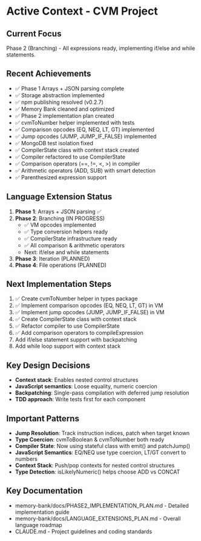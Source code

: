 # Active Context - CVM Project

## Current Focus
Phase 2 (Branching) - All expressions ready, implementing if/else and while statements.

## Recent Achievements
- ✅ Phase 1 Arrays + JSON parsing complete
- ✅ Storage abstraction implemented 
- ✅ npm publishing resolved (v0.2.7)
- ✅ Memory Bank cleaned and optimized
- ✅ Phase 2 implementation plan created
- ✅ cvmToNumber helper implemented with tests
- ✅ Comparison opcodes (EQ, NEQ, LT, GT) implemented
- ✅ Jump opcodes (JUMP, JUMP_IF_FALSE) implemented
- ✅ MongoDB test isolation fixed
- ✅ CompilerState class with context stack created
- ✅ Compiler refactored to use CompilerState
- ✅ Comparison operators (==, !=, <, >) in compiler
- ✅ Arithmetic operators (ADD, SUB) with smart detection
- ✅ Parenthesized expression support

## Language Extension Status
1. **Phase 1**: Arrays + JSON parsing ✅
2. **Phase 2**: Branching (IN PROGRESS)
   - ✅ VM opcodes implemented
   - ✅ Type conversion helpers ready
   - ✅ CompilerState infrastructure ready
   - ✅ All comparison & arithmetic operators
   - Next: if/else and while statements
3. **Phase 3**: Iteration (PLANNED)
4. **Phase 4**: File operations (PLANNED)

## Next Implementation Steps
1. ✅ Create cvmToNumber helper in types package
2. ✅ Implement comparison opcodes (EQ, NEQ, LT, GT) in VM
3. ✅ Implement jump opcodes (JUMP, JUMP_IF_FALSE) in VM
4. ✅ Create CompilerState class with context stack
5. ✅ Refactor compiler to use CompilerState
6. ✅ Add comparison operators to compileExpression
7. Add if/else statement support with backpatching
8. Add while loop support with context stack

## Key Design Decisions
- **Context stack**: Enables nested control structures
- **JavaScript semantics**: Loose equality, numeric coercion
- **Backpatching**: Single-pass compilation with deferred jump resolution
- **TDD approach**: Write tests first for each component

## Important Patterns
- **Jump Resolution**: Track instruction indices, patch when target known
- **Type Coercion**: cvmToBoolean & cvmToNumber both ready
- **Compiler State**: Now using stateful class with emit() and patchJump()
- **JavaScript Semantics**: EQ/NEQ use type coercion, LT/GT convert to numbers
- **Context Stack**: Push/pop contexts for nested control structures
- **Type Detection**: isLikelyNumeric() helps choose ADD vs CONCAT

## Key Documentation
- memory-bank/docs/PHASE2_IMPLEMENTATION_PLAN.md - Detailed implementation guide
- memory-bank/docs/LANGUAGE_EXTENSIONS_PLAN.md - Overall language roadmap
- CLAUDE.md - Project guidelines and coding standards